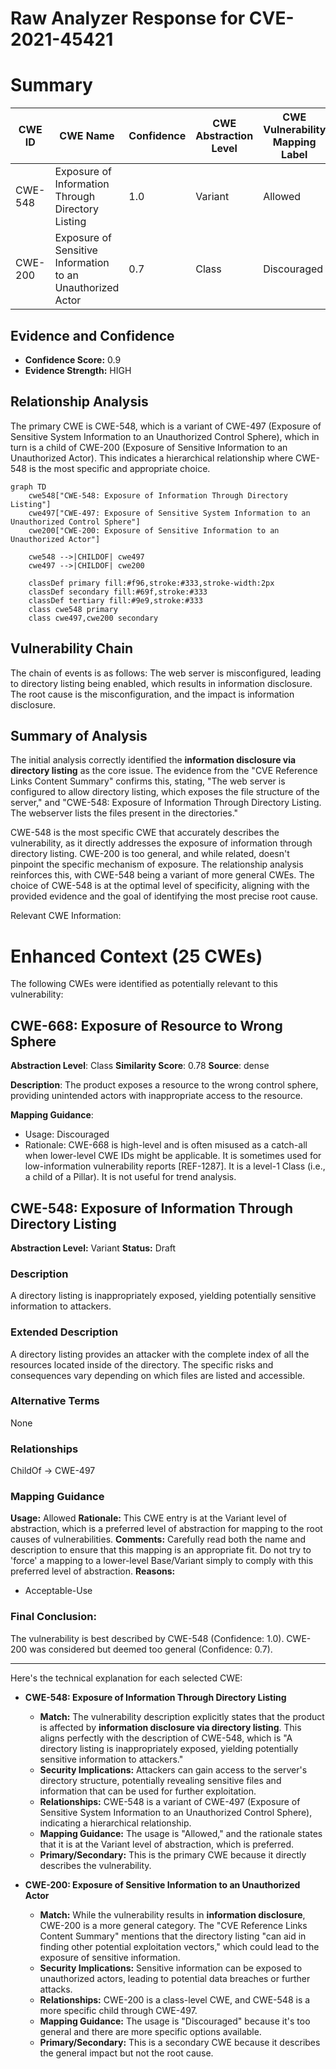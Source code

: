 # Raw Analyzer Response for CVE-2021-45421

# Summary
| CWE ID | CWE Name | Confidence | CWE Abstraction Level | CWE Vulnerability Mapping Label | CWE-Vulnerability Mapping Notes |
|---|---|---|---|---|---|
| CWE-548 | Exposure of Information Through Directory Listing | 1.0 | Variant | Allowed | Primary CWE |
| CWE-200 | Exposure of Sensitive Information to an Unauthorized Actor | 0.7 | Class | Discouraged | Secondary Candidate |

## Evidence and Confidence

*   **Confidence Score:** 0.9
*   **Evidence Strength:** HIGH

## Relationship Analysis
The primary CWE is CWE-548, which is a variant of CWE-497 (Exposure of Sensitive System Information to an Unauthorized Control Sphere), which in turn is a child of CWE-200 (Exposure of Sensitive Information to an Unauthorized Actor). This indicates a hierarchical relationship where CWE-548 is the most specific and appropriate choice.

```mermaid
graph TD
    cwe548["CWE-548: Exposure of Information Through Directory Listing"]
    cwe497["CWE-497: Exposure of Sensitive System Information to an Unauthorized Control Sphere"]
    cwe200["CWE-200: Exposure of Sensitive Information to an Unauthorized Actor"]
    
    cwe548 -->|CHILDOF| cwe497
    cwe497 -->|CHILDOF| cwe200
    
    classDef primary fill:#f96,stroke:#333,stroke-width:2px
    classDef secondary fill:#69f,stroke:#333
    classDef tertiary fill:#9e9,stroke:#333
    class cwe548 primary
    class cwe497,cwe200 secondary
```

## Vulnerability Chain
The chain of events is as follows: The web server is misconfigured, leading to directory listing being enabled, which results in information disclosure. The root cause is the misconfiguration, and the impact is information disclosure.

## Summary of Analysis
The initial analysis correctly identified the **information disclosure via directory listing** as the core issue. The evidence from the "CVE Reference Links Content Summary" confirms this, stating, "The web server is configured to allow directory listing, which exposes the file structure of the server," and "CWE-548: Exposure of Information Through Directory Listing. The webserver lists the files present in the directories."

CWE-548 is the most specific CWE that accurately describes the vulnerability, as it directly addresses the exposure of information through directory listing. CWE-200 is too general, and while related, doesn't pinpoint the specific mechanism of exposure. The relationship analysis reinforces this, with CWE-548 being a variant of more general CWEs. The choice of CWE-548 is at the optimal level of specificity, aligning with the provided evidence and the goal of identifying the most precise root cause.

Relevant CWE Information:

# Enhanced Context (25 CWEs)
The following CWEs were identified as potentially relevant to this vulnerability:

## CWE-668: Exposure of Resource to Wrong Sphere
**Abstraction Level**: Class
**Similarity Score**: 0.78
**Source**: dense

**Description**:
The product exposes a resource to the wrong control sphere, providing unintended actors with inappropriate access to the resource.

**Mapping Guidance**:
- Usage: Discouraged
- Rationale: CWE-668 is high-level and is often misused as a catch-all when lower-level CWE IDs might be applicable. It is sometimes used for low-information vulnerability reports [REF-1287]. It is a level-1 Class (i.e., a child of a Pillar). It is not useful for trend analysis.

## CWE-548: Exposure of Information Through Directory Listing
**Abstraction Level:** Variant
**Status:** Draft

### Description
A directory listing is inappropriately exposed, yielding potentially sensitive information to attackers.

### Extended Description
A directory listing provides an attacker with the complete index of all the resources located inside of the directory. The specific risks and consequences vary depending on which files are listed and accessible.

### Alternative Terms
None

### Relationships
ChildOf -> CWE-497

### Mapping Guidance
**Usage:** Allowed
**Rationale:** This CWE entry is at the Variant level of abstraction, which is a preferred level of abstraction for mapping to the root causes of vulnerabilities.
**Comments:** Carefully read both the name and description to ensure that this mapping is an appropriate fit. Do not try to 'force' a mapping to a lower-level Base/Variant simply to comply with this preferred level of abstraction.
**Reasons:**
- Acceptable-Use

### Final Conclusion:
The vulnerability is best described by CWE-548 (Confidence: 1.0). CWE-200 was considered but deemed too general (Confidence: 0.7).

---
Here's the technical explanation for each selected CWE:

*   **CWE-548: Exposure of Information Through Directory Listing**
    *   **Match:** The vulnerability description explicitly states that the product is affected by **information disclosure via directory listing**. This aligns perfectly with the description of CWE-548, which is "A directory listing is inappropriately exposed, yielding potentially sensitive information to attackers."
    *   **Security Implications:** Attackers can gain access to the server's directory structure, potentially revealing sensitive files and information that can be used for further exploitation.
    *   **Relationships:** CWE-548 is a variant of CWE-497 (Exposure of Sensitive System Information to an Unauthorized Control Sphere), indicating a hierarchical relationship.
    *   **Mapping Guidance:** The usage is "Allowed," and the rationale states that it is at the Variant level of abstraction, which is preferred.
    *   **Primary/Secondary:** This is the primary CWE because it directly describes the vulnerability.

*   **CWE-200: Exposure of Sensitive Information to an Unauthorized Actor**
    *   **Match:** While the vulnerability results in **information disclosure**, CWE-200 is a more general category. The "CVE Reference Links Content Summary" mentions that the directory listing "can aid in finding other potential exploitation vectors," which could lead to the exposure of sensitive information.
    *   **Security Implications:** Sensitive information can be exposed to unauthorized actors, leading to potential data breaches or further attacks.
    *   **Relationships:** CWE-200 is a class-level CWE, and CWE-548 is a more specific child through CWE-497.
    *   **Mapping Guidance:** The usage is "Discouraged" because it's too general and there are more specific options available.
    *   **Primary/Secondary:** This is a secondary CWE because it describes the general impact but not the root cause.